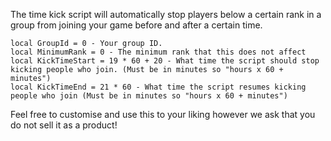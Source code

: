 The time kick script will automatically stop players below a certain rank in a group from joining your game before and after a certain time.

```
local GroupId = 0 - Your group ID.
local MinimumRank = 0 - The minimum rank that this does not affect
local KickTimeStart = 19 * 60 + 20 - What time the script should stop kicking people who join. (Must be in minutes so "hours x 60 + minutes")
local KickTimeEnd = 21 * 60 - What time the script resumes kicking people who join (Must be in minutes so "hours x 60 + minutes")
```

Feel free to customise and use this to your liking however we ask that you do not sell it as a product!
